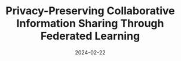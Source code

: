 ---
title: "Privacy-Preserving Collaborative Information Sharing Through Federated Learning"
collection: publications
category: manuscripts
permalink: /publication/working-1
date: 2024-02-22
venue: 'arXiv'
paperurl: 'https://arxiv.org/abs/2402.14983'
citation: 'Dong, P., Quan, Z., Edwards, B., Wang, H., Feng, R., Wang, T., Foley, P., Shah, P. Privacy-Preserving Collaborative Information Sharing Through Federated Learning.'
---